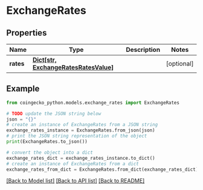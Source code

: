 # ExchangeRates


## Properties

Name | Type | Description | Notes
------------ | ------------- | ------------- | -------------
**rates** | [**Dict[str, ExchangeRatesRatesValue]**](ExchangeRatesRatesValue.md) |  | [optional] 

## Example

```python
from coingecko_python.models.exchange_rates import ExchangeRates

# TODO update the JSON string below
json = "{}"
# create an instance of ExchangeRates from a JSON string
exchange_rates_instance = ExchangeRates.from_json(json)
# print the JSON string representation of the object
print(ExchangeRates.to_json())

# convert the object into a dict
exchange_rates_dict = exchange_rates_instance.to_dict()
# create an instance of ExchangeRates from a dict
exchange_rates_from_dict = ExchangeRates.from_dict(exchange_rates_dict)
```
[[Back to Model list]](../README.md#documentation-for-models) [[Back to API list]](../README.md#documentation-for-api-endpoints) [[Back to README]](../README.md)



